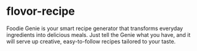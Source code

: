 # flovor-recipe
Foodie Genie is your smart recipe generator that transforms everyday ingredients into delicious meals. Just tell the Genie what you have, and it will serve up creative, easy-to-follow recipes tailored to your taste.
